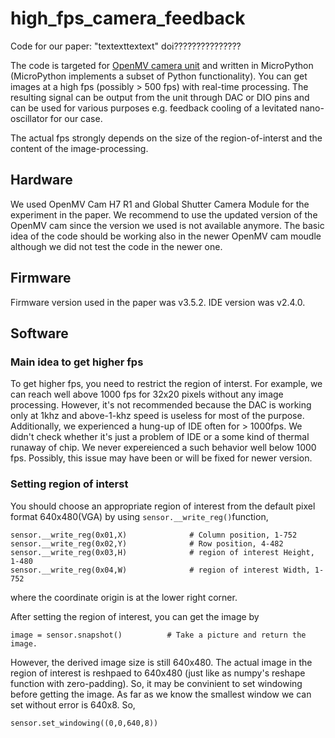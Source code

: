 # high_fps_camera_feedback
Code for our paper: "textexttextext" doi???????????????

The code is targeted for [OpenMV camera unit](https://openmv.io/) and written in MicroPython (MicroPython implements a subset of Python functionality). You can get images at a high fps (possibly > 500 fps) with real-time processing. The resulting signal can be output from the unit through DAC or DIO pins and can be used for various purposes e.g. feedback cooling of a levitated nano-oscillator for our case.

The actual fps strongly depends on the size of the region-of-interst and the content of the image-processing.

## Hardware
We used OpenMV Cam H7 R1 and Global Shutter Camera Module for the experiment in the paper. We recommend to use the updated version of the OpenMV cam since the version we used is not available anymore. The basic idea of the code should be working also in the newer OpenMV cam moudle although we did not test the code in the newer one.

## Firmware
Firmware version used in the paper was v3.5.2. IDE version was v2.4.0.

## Software
### Main idea to get higher fps
To get higher fps, you need to restrict the region of interst. For example, we can reach well above 1000 fps for 32x20 pixels without any image processing. However, it's not recommended because the DAC is working only at 1khz and above-1-khz speed is useless for most of the purpose. Additionally, we experienced a hung-up of IDE often for > 1000fps. We didn't check whether it's just a problem of IDE or a some kind of thermal runaway of chip. We never expereienced a such behavior well below 1000 fps. Possibly, this issue may have been or will be fixed for newer version.

### Setting region of interst
You should choose an appropriate region of interest from the default pixel format 640x480(VGA) by using `sensor.__write_reg()`function,
~~~
sensor.__write_reg(0x01,X)              # Column position, 1-752
sensor.__write_reg(0x02,Y)              # Row position, 4-482
sensor.__write_reg(0x03,H)              # region of interest Height, 1-480
sensor.__write_reg(0x04,W)              # region of interest Width, 1-752
~~~
where the coordinate origin is at the lower right corner.

After setting the region of interest, you can get the image by
```
image = sensor.snapshot()          # Take a picture and return the image.
```
However, the derived image size is still 640x480. The actual image in the region of interest is reshpaed to 640x480 (just like as numpy's reshape function with zero-padding). So, it may be convinient to set windowing before getting the image. As far as we know the smallest window we can set without error is 640x8. So,
```
sensor.set_windowing((0,0,640,8)) 
```

